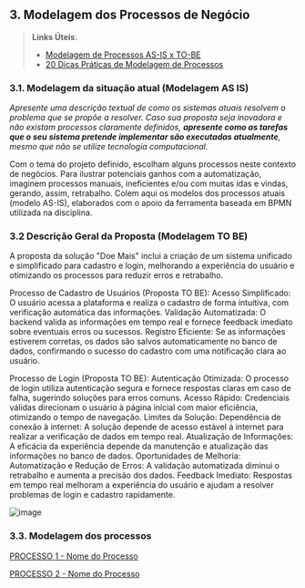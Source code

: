 ## 3. Modelagem dos Processos de Negócio


> **Links Úteis**:
> - [Modelagem de Processos AS-IS x TO-BE](https://dheka.com.br/modelagem-as-is-to-be/)
> - [20 Dicas Práticas de Modelagem de Processos](https://dheka.com.br/20-dicas-praticas-de-modelagem-de-processos/)

### 3.1. Modelagem da situação atual (Modelagem AS IS)

_Apresente uma descrição textual de como os sistemas atuais resolvem o problema que se propõe a resolver.  Caso sua proposta seja inovadora e não existam processos claramente definidos, **apresente como as tarefas que o seu sistema pretende implementar são executadas atualmente**, mesmo que não se utilize tecnologia computacional._

Com o tema do projeto definido, escolham alguns processos neste contexto de negócios. Para ilustrar potenciais ganhos com a automatização, imaginem processos manuais, ineficientes e/ou com muitas idas e vindas, gerando, assim, retrabalho.
Colem aqui os modelos dos processos atuais (modelo AS-IS), elaborados com o apoio da ferramenta baseada em BPMN utilizada na disciplina.

### 3.2 Descrição Geral da Proposta (Modelagem TO BE)
A proposta da solução "Doe Mais" inclui a criação de um sistema unificado e simplificado para cadastro e login, melhorando a experiência do usuário e otimizando os processos para reduzir erros e retrabalho.

Processo de Cadastro de Usuários (Proposta TO BE):
Acesso Simplificado: O usuário acessa a plataforma e realiza o cadastro de forma intuitiva, com verificação automática das informações.
Validação Automatizada: O backend valida as informações em tempo real e fornece feedback imediato sobre eventuais erros ou sucessos.
Registro Eficiente: Se as informações estiverem corretas, os dados são salvos automaticamente no banco de dados, confirmando o sucesso do cadastro com uma notificação clara ao usuário.

Processo de Login (Proposta TO BE):
Autenticação Otimizada: O processo de login utiliza autenticação segura e fornece respostas claras em caso de falha, sugerindo soluções para erros comuns.
Acesso Rápido: Credenciais válidas direcionam o usuário à página inicial com maior eficiência, otimizando o tempo de navegação.
Limites da Solução:
Dependência de conexão à internet: A solução depende de acesso estável à internet para realizar a verificação de dados em tempo real.
Atualização de Informações: A eficácia da experiência depende da manutenção e atualização das informações no banco de dados.
Oportunidades de Melhoria:
Automatização e Redução de Erros: A validação automatizada diminui o retrabalho e aumenta a precisão dos dados.
Feedback Imediato: Respostas em tempo real melhoram a experiência do usuário e ajudam a resolver problemas de login e cadastro rapidamente.

![image](https://github.com/user-attachments/assets/ab1132cb-4d6d-4393-9893-8f69a5ff5cc2)



### 3.3. Modelagem dos processos

[PROCESSO 1 - Nome do Processo](./processos/processo-1-nome-do-processo.md "Detalhamento do Processo 1.")

[PROCESSO 2 - Nome do Processo](./processos/processo-2-nome-do-processo.md "Detalhamento do Processo 2.")
